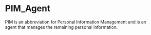 # PIM_Agent
PIM is an abbreviation for Personal Information Management and is an agent that manages the remaining personal information.
